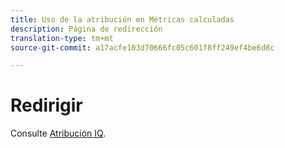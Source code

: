 ```yaml
---
title: Uso de la atribución en Métricas calculadas
description: Página de redirección
translation-type: tm+mt
source-git-commit: a17acfe103d70666fc05c601f8ff249ef4be6d8c

---
```



# Redirigir

Consulte [Atribución IQ](../c-panels/attribution/attribution.md).
